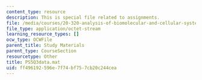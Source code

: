 ```yaml
---
content_type: resource
description: This is special file related to assignments.
file: /media/courses/20-320-analysis-of-biomolecular-and-cellular-systems-fall-2012/ff496192596e7f74bf757cb20c244cea_PS5Q3data.mat
file_type: application/octet-stream
learning_resource_types: []
ocw_type: OCWFile
parent_title: Study Materials
parent_type: CourseSection
resourcetype: Other
title: PS5Q3data.mat
uid: ff496192-596e-7f74-bf75-7cb20c244cea
---
```

